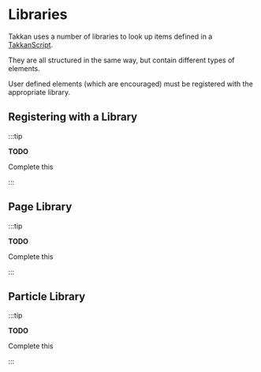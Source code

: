 # Libraries

Takkan uses a number of libraries to look up items defined in a [TakkanScript](takkan-script.md).

They are all structured in the same way, but contain different types of elements.

User defined elements (which are encouraged) must be registered with the appropriate library.


## Registering with a Library


:::tip

**TODO** 

Complete this

:::


## Page Library

:::tip

**TODO** 

Complete this

:::


## Particle Library

:::tip

**TODO** 

Complete this

::: 